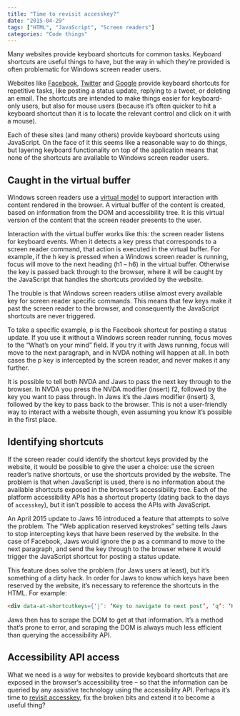 ```yaml
---
title: "Time to revisit accesskey?"
date: "2015-04-29"
tags: ["HTML", "JavaScript", "Screen readers"]
categories: "Code things"
---
```


Many websites provide keyboard shortcuts for common tasks. Keyboard shortcuts are useful things to have, but the way in which they’re provided is often problematic for Windows screen reader users.

Websites like [Facebook](https://www.facebook.com/), [Twitter](https://www.twitter.com/) and [Google](https://www.google.com/) provide keyboard shortcuts for repetitive tasks, like posting a status update, replying to a tweet, or deleting an email. The shortcuts are intended to make things easier for keyboard-only users, but also for mouse users (because it’s often quicker to hit a keyboard shortcut than it is to locate the relevant control and click on it with a mouse).

Each of these sites (and many others) provide keyboard shortcuts using JavaScript. On the face of it this seems like a reasonable way to do things, but layering keyboard functionality on top of the application means that none of the shortcuts are available to Windows screen reader users.

## Caught in the virtual buffer

Windows screen readers use a [virtual model](understanding-screen-reader-interaction-modes/) to support interaction with content rendered in the browser. A virtual buffer of the content is created, based on information from the DOM and accessibility tree. It is this virtual version of the content that the screen reader presents to the user.

Interaction with the virtual buffer works like this: the screen reader listens for keyboard events. When it detects a key press that corresponds to a screen reader command, that action is executed in the virtual buffer. For example, if the h key is pressed when a Windows screen reader is running, focus will move to the next heading (h1 – h6) in the virtual buffer. Otherwise the key is passed back through to the browser, where it will be caught by the JavaScript that handles the shortcuts provided by the website.

The trouble is that Windows screen readers utilise almost every available key for screen reader specific commands. This means that few keys make it past the screen reader to the browser, and consequently the JavaScript shortcuts are never triggered.

To take a specific example, p is the Facebook shortcut for posting a status update. If you use it without a Windows screen reader running, focus moves to the “What’s on your mind” field. If you try it with Jaws running, focus will move to the next paragraph, and in NVDA nothing will happen at all. In both cases the p key is intercepted by the screen reader, and never makes it any further.

It is possible to tell both NVDA and Jaws to pass the next key through to the browser. In NVDA you press the NVDA modifier (insert) f2, followed by the key you want to pass through. In Jaws it’s the Jaws modifier (insert) 3, followed by the key to pass back to the browser. This is not a user-friendly way to interact with a website though, even assuming you know it’s possible in the first place.

## Identifying shortcuts

If the screen reader could identify the shortcut keys provided by the website, it would be possible to give the user a choice: use the screen reader’s native shortcuts, or use the shortcuts provided by the website. The problem is that when JavaScript is used, there is no information about the available shortcuts exposed in the browser’s accessibility tree. Each of the platform accessibility APIs has a shortcut property (dating back to the days of `accesskey`), but it isn’t possible to access the APIs with JavaScript.

An April 2015 update to Jaws 16 introduced a feature that attempts to solve the problem. The “Web application reserved keystrokes” setting tells Jaws to stop intercepting keys that have been reserved by the website. In the case of Facebook, Jaws would ignore the p as a command to move to the next paragraph, and send the key through to the browser where it would trigger the JavaScript shortcut for posting a status update.

This feature does solve the problem (for Jaws users at least), but it’s something of a dirty hack. In order for Jaws to know which keys have been reserved by the website, it’s necessary to reference the shortcuts in the HTML. For example:

```html
<div data-at-shortcutkeys={‘j’: ‘Key to navigate to next post’, ‘q’: ‘Key to place focus in chat’}></div>
```

Jaws then has to scrape the DOM to get at that information. It’s a method that’s prone to error, and scraping the DOM is always much less efficient than querying the accessibility API.

## Accessibility API access

What we need is a way for websites to provide keyboard shortcuts that are exposed in the browser’s accessibility tree – so that the information can be queried by any assistive technology using the accessibility API. Perhaps it’s time to [revisit accesskey](https://www.w3.org/WAI/PF/HTML/wiki/Accesskey), fix the broken bits and extend it to become a useful thing?

